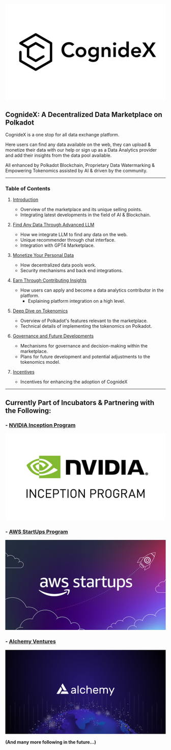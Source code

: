
![Alt text](<Assets/Cognidex White Large.png>)

## **CognideX: A Decentralized Data Marketplace on Polkadot**

CognideX is a one stop for all data exchange platform.

Here users can find any data available on the web, they can upload & monetize their data with our help or sign up as a Data Analytics provider and add their insights from the data pool available. 

All enhanced by Polkadot Blockchain, Proprietary Data Watermarking & Empowering Tokenomics assisted by AI & driven by the community.

---

### Table of Contents
1. [Introduction](1-Introduction.md)
   - Overview of the marketplace and its unique selling points.
   - Integrating latest developments in the field of AI & Blockchain.

2. [Find Any Data Through Advanced LLM](2-LLMChat.md)
   - How we integrate LLM to find any data on the web.
   - Unique recommender through chat interface.
   - Integration with GPT4 Marketplace.

3. [Monetize Your Personal Data](3-MonetizeData.md)
   - How decentralized data pools work.
   - Security mechanisms and back end integrations.

4. [Earn Through Contributing Insights](4-InsightsContributor.md)
   - How users can apply and become a data analytics contributor in the platform.
     - Explaining platform integration on a high level.

6. [Deep Dive on Tokenomics](5-Tokenomics.md)
   - Overview of Polkadot's features relevant to the marketplace.
   - Technical details of implementing the tokenomics on Polkadot.

7. [Governance and Future Developments](6-Governance.md)
   - Mechanisms for governance and decision-making within the marketplace.
   - Plans for future development and potential adjustments to the tokenomics model.


8. [Incentives](7-Incentives.md)
   - Incentives for enhancing the adoption of CognideX
---

## Currently Part of Incubators & Partnering with the Following:

### - [NVIDIA Inception Program](https://www.nvidia.com/en-sg/startups/)

![NVIDIA](Assets/image-2.png)


### - [AWS StartUps Program](https://aws.amazon.com/startups)

![AWS](Assets/image-3.png)

### - [Alchemy Ventures](https://www.alchemy.com/ventures)

![Alchemy](Assets/image-4.png)

**(And many more following in the future...)**


